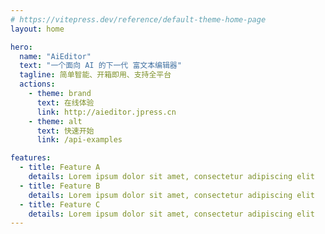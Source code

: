 ```yaml
---
# https://vitepress.dev/reference/default-theme-home-page
layout: home

hero:
  name: "AiEditor"
  text: "一个面向 AI 的下一代 富文本编辑器"
  tagline: 简单智能、开箱即用、支持全平台
  actions:
    - theme: brand
      text: 在线体验
      link: http://aieditor.jpress.cn
    - theme: alt
      text: 快速开始
      link: /api-examples

features:
  - title: Feature A
    details: Lorem ipsum dolor sit amet, consectetur adipiscing elit
  - title: Feature B
    details: Lorem ipsum dolor sit amet, consectetur adipiscing elit
  - title: Feature C
    details: Lorem ipsum dolor sit amet, consectetur adipiscing elit
---
```


